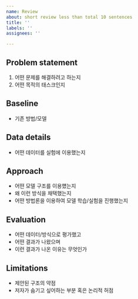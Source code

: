 ```yaml
---
name: Review
about: short review less than total 10 sentences
title: ''
labels: ''
assignees: ''

---
```


## Problem statement

1. 어떤 문제를 해결하려고 하는지
2. 어떤 목적의 태스크인지

## Baseline

- 기존 방법/모델

## Data details

- 어떤 데이터를 실험에 이용했는지

## Approach

- 어떤 모델 구조를 이용헀는지
- 왜 이런 방식을 채택했는지
- 어떤 방법론을 이용하여 모델 학습/실험을 진행했는지

## Evaluation

- 어떤 데이터/방식으로 평가했고
- 어떤 결과가 나왔으며
- 이런 결과가 나온 이유는 무엇인가

## Limitations

- 제안된 구조의 약점
- 저자가 숨기고 싶어하는 부분 혹은 논리적 허점
